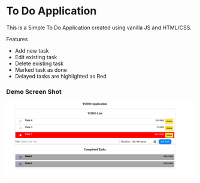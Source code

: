 # To Do Application

This is a Simple To Do Application created using vanilla JS and HTML/CSS.

Features
- Add new task
- Edit existing task
- Delete existing task
- Marked task as done
- Delayed tasks are highlighted as Red

### Demo Screen Shot

![demo image](./demo.png)
